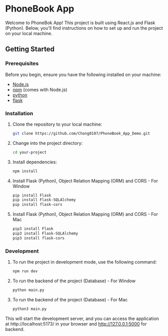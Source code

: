 # PhoneBook App

Welcome to PhoneBok App! This project is built using React.js and Flask (Python). Below, you'll find instructions on how to set up and run the project on your local machine.

## Getting Started

### Prerequisites

Before you begin, ensure you have the following installed on your machine:

- [Node.js](https://nodejs.org/)
- [npm](https://www.npmjs.com/) (comes with Node.js)
- [python](https://www.python.org/downloads/)
- [flask](https://flask.palletsprojects.com/en/3.0.x/installation/)

### Installation

1. Clone the repository to your local machine:

   ```bash
   git clone https://github.com/Chong0107/PhoneBook_App_Demo.git

2. Change into the project directory:
   
   ```bash
   cd your-project

3. Install dependencies:

   ```bash
   npm install
   
4. Install Flask (Python), Object Relation Mapping (ORM) and CORS - For Window
   
      ```bash
      pip install Flask
      pip install Flask-SQLAlchemy
      pip install flask-cors


6. Install Flask (Python), Object Relation Mapping (ORM) and CORS - For Mac
   
      ```bash
      pip3 install Flask
      pip3 install Flask-SQLAlchemy
      pip3 install flask-cors

### Development

1. To run the project in development mode, use the following command:
   
   ```bash
   npm run dev

2. To run the backend of the project (Database) - For Window

   ```bash
   python main.py

3. To run the backend of the project (Database) - For Mac

   ```bash
   python3 main.py
   
   
This will start the development server, and you can access the application at http://localhost:5173/ in your browser and http://127.0.0.1:5000 for backend.
